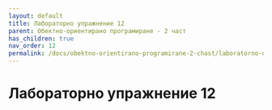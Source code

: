 ```yaml
---
layout: default
title: Лабораторно упражнение 12
parent: Обектно-ориентирано програмиране - 2 част
has_children: true
nav_order: 12
permalink: /docs/obektno-orientirano-programirane-2-chast/laboratorno-uprazhnenie-12
---
```


# Лабораторно упражнение 12

